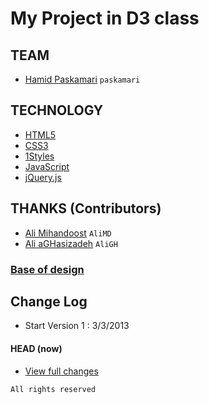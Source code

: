 # My Project in D3 class

## TEAM
* [Hamid Paskamari](https://github.com/paskamari) `paskamari`

## TECHNOLOGY
* [HTML5](http://ali.md/wiki/html5)
* [CSS3](http://ali.md/css3ref)
* [1Styles](http://ali.md/1styles)
* [JavaScript](http://ali.md/wiki/javascript)
* [jQuery.js](http://ali.md/jquery.js)

## THANKS (Contributors)
* [Ali Mihandoost](https://github.com/AliMD) `AliMD`
* [Ali aGHasizadeh](https://github.com/AliGH) `AliGH`

### [Base of design](http://iamalexkempton.net/themes/vFlip_v1-1-preview/template/index3.php#home)

## Change Log
* Start Version 1 : 3/3/2013


#### HEAD (now)
  * [View full changes](https://github.com/paskamari/d3project)
  
`All rights reserved`
